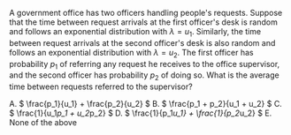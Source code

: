 A government office has two officers handling people's requests. Suppose that the time between request arrivals at the first officer's desk is random and follows an exponential distribution with $\lambda = u_1$. Similarly, the time between request arrivals at the second officer's desk is also random and follows an exponential distribution with $\lambda = u_2$. The first officer has probability $p_1$ of referring any request he receives to the office supervisor, and the second officer has probability $p_2$ of doing so. What is the average time between requests referred to the supervisor?

A. $ \frac{p_1}{u_1} + \frac{p_2}{u_2} $
B. $ \frac{p_1 + p_2}{u_1 + u_2} $
C. $ \frac{1}{u_1*p_1 + u_2*p_2} $
D. $ \frac{1}{p_1*u_1} + \frac{1}{p_2*u_2} $
E. None of the above